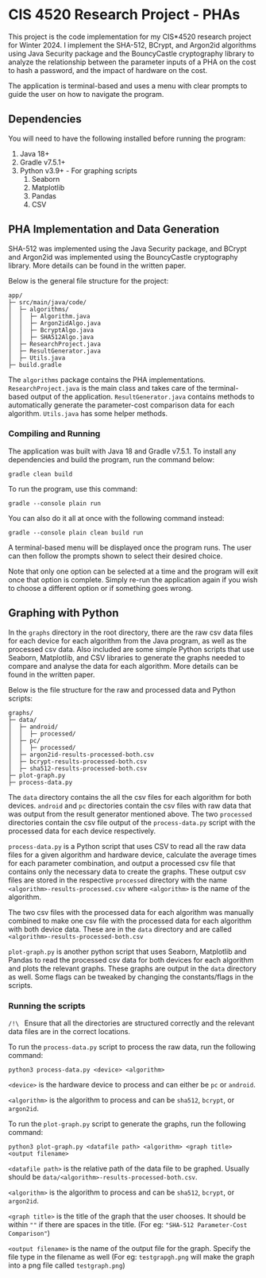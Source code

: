 # CIS 4520 Research Project - PHAs

This project is the code implementation for my CIS*4520 research project for
Winter 2024. I implement the SHA-512, BCrypt, and Argon2id algorithms using
Java Security package and the BouncyCastle cryptography library to analyze the
relationship between the parameter inputs of a PHA on the cost to hash a password, and the 
impact of hardware on the cost. 

The application is terminal-based and uses a menu with clear prompts to guide
the user on how to navigate the program.

## Dependencies

You will need to have the following installed before running the program:
1. Java 18+
2. Gradle v7.5.1+
3. Python v3.9+ - For graphing scripts
   1. Seaborn
   2. Matplotlib
   3. Pandas
   4. CSV

## PHA Implementation and Data Generation

SHA-512 was implemented using the Java Security package, and BCrypt and Argon2id
was implemented using the BouncyCastle cryptography library. More details can
be found in the written paper.

Below is the general file structure for the project:
```
app/
├─ src/main/java/code/
│  ├─ algorithms/
│  │  ├─ Algorithm.java
│  │  ├─ Argon2idAlgo.java
│  │  ├─ BcryptAlgo.java
│  │  ├─ SHA512Algo.java
│  ├─ ResearchProject.java
│  ├─ ResultGenerator.java
│  ├─ Utils.java
├─ build.gradle
```
The ```algorithms``` package contains the PHA implementations. ```ResearchProject.java```
is the main class and takes care of the terminal-based output of the application.
```ResultGenerator.java``` contains methods to automatically generate the 
parameter-cost comparison data for each algorithm. ```Utils.java``` has some helper
methods.

### Compiling and Running
The application was built with Java 18 and Gradle v7.5.1.
To install any dependencies and build the program, run the command below:
```
gradle clean build
```
To run the program, use this command:
```
gradle --console plain run
```
You can also do it all at once with the following command instead:
```
gradle --console plain clean build run
```
A terminal-based menu will be displayed once the program runs. The user can then
follow the prompts shown to select their desired choice.

Note that only one option can be selected at a time and the program will exit 
once that option is complete. Simply re-run the application again if you wish
to choose a different option or if something goes wrong.

## Graphing with Python

In the ```graphs``` directory in the root directory, there are the raw csv data files
for each device for each algorithm from the Java program, as well as the processed 
csv data. Also included are some simple Python scripts that use Seaborn, Matplotlib,
and CSV libraries to generate the graphs needed to compare and analyse the data for 
each algorithm. More details can be found in the written paper.

Below is the file structure for the raw and processed data and Python scripts:
```
graphs/
├─ data/
│  ├─ android/
│  │  ├─ processed/
│  ├─ pc/
│  │  ├─ processed/
│  ├─ argon2id-results-processed-both.csv
│  ├─ bcrypt-results-processed-both.csv
│  ├─ sha512-results-processed-both.csv
├─ plot-graph.py
├─ process-data.py
```
The `data` directory contains the all the csv files for each algorithm
for both devices. `android` and `pc` directories contain the csv files with raw
data that was output from the result generator mentioned above. The two `processed`
directories contain the csv file output of the `process-data.py` script with the 
processed data for each device respectively.

`process-data.py` is a Python script that uses CSV to read all the raw data files for 
a given algorithm and hardware device, calculate the average times for each parameter 
combination, and output a processed csv file that contains only the necessary data to 
create the graphs. These output csv files are stored in the respective `processed` directory
with the name `<algorithm>-results-processed.csv` where `<algorithm>` is the
name of the algorithm.

The two csv files with the processed data for each algorithm was manually combined to make
one csv file with the processed data for each algorithm with both device data. These are in
the `data` directory and are called `<algorithm>-results-processed-both.csv`

`plot-graph.py` is another python script that uses Seaborn, Matplotlib and Pandas to read
the processed csv data for both devices for each algorithm and plots the relevant graphs. These
graphs are output in the `data` directory as well. Some flags can be tweaked by changing the
constants/flags in the scripts.

### Running the scripts

`/!\ `  Ensure that all the directories are structured correctly and the relevant data
files are in the correct locations.

To run the `process-data.py` script to process the raw data, run the following command:
```
python3 process-data.py <device> <algorithm>
```
`<device>` is the hardware device to process and can either be `pc` or `android`.

`<algorithm>` is the algorithm to process and can be `sha512`, `bcrypt`, or `argon2id`.

To run the `plot-graph.py` script to generate the graphs, run the following command:
```
python3 plot-graph.py <datafile path> <algorithm> <graph title> <output filename>
```
`<datafile path>` is the relative path of the data file to be graphed. Usually should be 
 `data/<algorithm>-results-processed-both.csv`.

`<algorithm>` is the algorithm to process and can be `sha512`, `bcrypt`, or `argon2id`.

`<graph title>` is the title of the graph that the user chooses. It should be within `""`
if there are spaces in the title. (For eg: `"SHA-512 Parameter-Cost Comparison"`)

`<output filename>` is the name of the output file for the graph. Specify the file type in the
filename as well (For eg: `testgrapgh.png` will make the graph into a png file called 
`testgraph.png`)